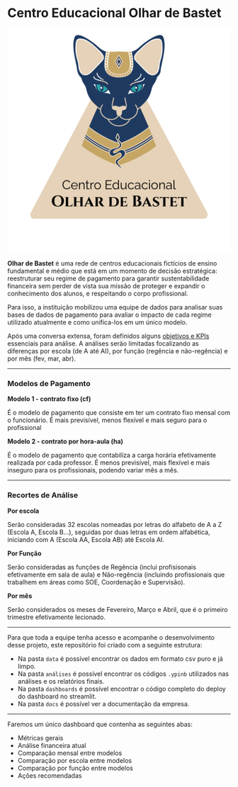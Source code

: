 # Centro Educacional Olhar de Bastet

![olhar-de-bastet-logo](./docs/bastet-logo.png)

**Olhar de Bastet** é uma rede de centros educacionais fictícios de ensino fundamental e médio que está em um momento de decisão estratégica: reestruturar seu regime de pagamento para garantir sustentabilidade financeira sem perder de vista sua missão de proteger e expandir o conhecimento dos alunos, e respeitando o corpo profissional.

Para isso, a instituição mobilizou uma equipe de dados para analisar suas bases de dados de pagamento para avaliar o impacto de cada regime utilizado atualmente e como unifica-los em um único modelo.

Após uma conversa extensa, foram definidos alguns [objetivos e KPIs]() essenciais para análise. A análises serão limitadas focalizando as diferenças por escola (de A até AI), por função (regência e não-regência) e por mês (fev, mar, abr).

---
### **Modelos de Pagamento**

**Modelo 1 - contrato fixo (cf)**

É o modelo de pagamento que consiste em ter um contrato fixo mensal com o funcionário. É mais previsível, menos flexível e mais seguro para o profissional

**Modelo 2 - contrato por hora-aula (ha)**

É o modelo de pagamento que contabiliza a carga horária efetivamente realizada por cada professor. É menos previsível, mais flexível e mais inseguro para os profissionais, podendo variar mês a mês.

---
### **Recortes de Análise**

**Por escola**

Serão consideradas 32 escolas nomeadas por letras do alfabeto de A a Z (Escola A, Escola B...), seguidas por duas letras em ordem alfabética, iniciando com A (Escola AA, Escola AB) até Escola AI.

**Por Função**

Serão consideradas as funções de Regência (inclui profisisonais efetivamente em sala de aula) e Não-regência (incluindo profissionais que trabalhem em áreas como SOE, Coordenação e Supervisão).

**Por mês**

Serão considerados os meses de Fevereiro, Março e Abril, que é o primeiro trimestre efetivamente lecionado.

---
Para que toda a equipe tenha acesso e acompanhe o desenvolvimento desse projeto, este repositório foi criado com a seguinte estrutura:

- Na pasta `data` é possível encontrar os dados em formato csv puro e já limpo.
- Na pasta `análises` é possível encontrar os códigos `.ypinb` utilizados nas análises e os relatórios finais.
- Na pasta `dashboards` é possível encontrar o código completo do deploy do dashboard no streamlit.
- Na pasta `docs` é possível ver a documentação da empresa.

---
Faremos um único dashboard que contenha as seguintes abas:

- Métricas gerais
- Análise financeira atual
- Comparação mensal entre modelos
- Comparação por escola entre modelos
- Comparação por função entre modelos
- Ações recomendadas
